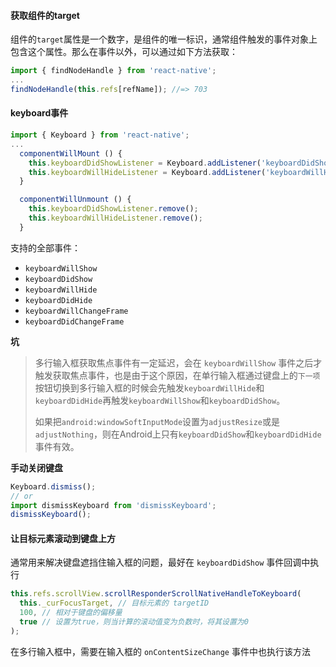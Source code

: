 #### 获取组件的target

组件的`target`属性是一个数字，是组件的唯一标识，通常组件触发的事件对象上包含这个属性。那么在事件以外，可以通过如下方法获取：

```js
import { findNodeHandle } from 'react-native';
...
findNodeHandle(this.refs[refName]); //=> 703
```



#### keyboard事件

```js
import { Keyboard } from 'react-native';
...
  componentWillMount () {
    this.keyboardDidShowListener = Keyboard.addListener('keyboardDidShow', this._keyboardDidShow);
    this.keyboardWillHideListener = Keyboard.addListener('keyboardWillHide', this._keyboardWillHide);
  }

  componentWillUnmount () {
    this.keyboardDidShowListener.remove();
    this.keyboardWillHideListener.remove();
  }
```

支持的全部事件：

- `keyboardWillShow` 
- `keyboardDidShow`
- `keyboardWillHide`
- `keyboardDidHide`
- `keyboardWillChangeFrame`
- `keyboardDidChangeFrame`

**坑**

> 多行输入框获取焦点事件有一定延迟，会在 `keyboardWillShow` 事件之后才触发获取焦点事件，也是由于这个原因，在单行输入框通过键盘上的`下一项`按钮切换到多行输入框的时候会先触发`keyboardWillHide`和`keyboardDidHide`再触发`keyboardWillShow`和`keyboardDidShow`。
>
> 如果把`android:windowSoftInputMode`设置为`adjustResize`或是`adjustNothing`，则在Android上只有`keyboardDidShow`和`keyboardDidHide`事件有效。

**手动关闭键盘**

```js
Keyboard.dismiss();
// or
import dismissKeyboard from 'dismissKeyboard';
dismissKeyboard();
```



#### 让目标元素滚动到键盘上方

通常用来解决键盘遮挡住输入框的问题，最好在 `keyboardDidShow` 事件回调中执行

```js
this.refs.scrollView.scrollResponderScrollNativeHandleToKeyboard(
  this._curFocusTarget, // 目标元素的 targetID
  100, // 相对于键盘的偏移量
  true // 设置为true，则当计算的滚动值变为负数时，将其设置为0
);
```

在多行输入框中，需要在输入框的 `onContentSizeChange` 事件中也执行该方法